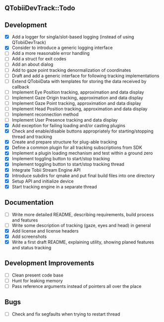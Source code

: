 QTobiiDevTrack::Todo
--

## Development
- [x] Add a logger for singla/slot-based logging (instead of using QTobiiDevTrack)
- [x] Consider to introduce a generic logging interface
- [ ] Add a more reasonable error handling
- [ ] Add a struct for exit codes
- [ ] Add an about dialog
- [ ] Add to gaze point tracking denormalization of coordinates
- [ ] Draft and add a generic interface for following tracking implementations
- [ ] Extend QTobiiData with templates for storing the data received by callback
- [ ] Implement Eye Position tracking, approximation and data display
- [ ] Implement Gaze Origin tracking, approximation and data display
- [ ] Implement Gaze Point tracking, approximation and data display
- [ ] Implement Head Position tracking, approximation and data display
- [ ] Implement reconnection method
- [ ] Implement User Presence tracking and data display
- [x] Add exception for failing loading and/or casting plugins
- [x] Check and enable/disable buttons appropriately for starting/stopping thread and tracking
- [x] Create and prepare structure for plug-able tracking
- [x] Define a common plugin for all tracking subscriptions from SDK
- [x] Implement a plugin loading mechanism and test within a ground zero
- [x] Implement toggling button to start/stop tracking
- [x] Implement toggling button to start/stop tracking thread
- [x] Integrate Tobii Stream Engine API
- [x] Introduce subdirs for qmake and put final build files into one directory
- [x] Setup API and initialize device
- [x] Start tracking engine in a separate thread

## Documentation
- [ ] Write more detailed README, describing requirements, build process and features
- [ ] Write some description of tracking (gaze, eyes and head) in general
- [x] Add license and license headers
- [x] Add screenshots
- [x] Write a first draft README, explaining utility, showing planed features and status tracking

## Development Improvements
- [ ] Clean present code base
- [ ] Hunt for leaking memory
- [ ] Pass reference arguments instead of pointers all over the place 

## Bugs
- [ ] Check and fix segfaults when trying to restart thread
